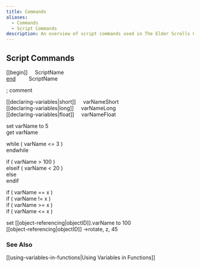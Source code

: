 ```yaml
---
title: Commands
aliases:
  - Commands
  - Script Commands
description: An overview of script commands used in The Elder Scrolls Construction Set
---
```

## Script Commands

[[begin]] &nbsp; &nbsp; ScriptName  
[end](end.md) &nbsp; &nbsp; &nbsp; &nbsp; ScriptName  

; comment

[[declaring-variables|short]] &nbsp; &nbsp; varNameShort  
[[declaring-variables|long]] &nbsp; &nbsp; varNameLong  
[[declaring-variables|float]] &nbsp; &nbsp; varNameFloat  

set varName to 5  
get varName

while ( varName \<= 3 )  
endwhile  

if ( varName \> 100 )  
elseif ( varName \< 20 )  
else  
endif  

if ( varName == x )  
if ( varName \!= x )  
if ( varName \>= x )  
if ( varName \<= x )  

set [[object-referencing|objectID]].varName to 100  
[[object-referencing|objectID]] -\>rotate, z, 45  

### See Also
[[using-variables-in-functions|Using Variables in Functions]]  
